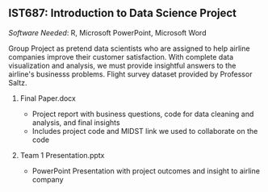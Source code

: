 ## IST687: Introduction to Data Science Project ##
*Software Needed*: R, Microsoft PowerPoint, Microsoft Word

Group Project as pretend data scientists who are assigned to help airline companies improve their customer satisfaction. With complete data visualization and analysis, we must provide insightful answers to the airline's businesss problems. Flight survey dataset provided by Professor Saltz. 

1. Final Paper.docx
    - Project report with business questions, code for data cleaning and analysis, and final insights
    - Includes project code and MIDST link we used to collaborate on the code
    
2. Team 1 Presentation.pptx
    - PowerPoint Presentation with project outcomes and insight to airline company
